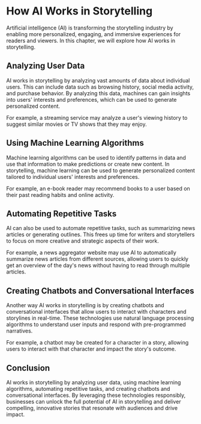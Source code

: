 How AI Works in Storytelling
=========================================================================

Artificial intelligence (AI) is transforming the storytelling industry by enabling more personalized, engaging, and immersive experiences for readers and viewers. In this chapter, we will explore how AI works in storytelling.

Analyzing User Data
-------------------

AI works in storytelling by analyzing vast amounts of data about individual users. This can include data such as browsing history, social media activity, and purchase behavior. By analyzing this data, machines can gain insights into users' interests and preferences, which can be used to generate personalized content.

For example, a streaming service may analyze a user's viewing history to suggest similar movies or TV shows that they may enjoy.

Using Machine Learning Algorithms
---------------------------------

Machine learning algorithms can be used to identify patterns in data and use that information to make predictions or create new content. In storytelling, machine learning can be used to generate personalized content tailored to individual users' interests and preferences.

For example, an e-book reader may recommend books to a user based on their past reading habits and online activity.

Automating Repetitive Tasks
---------------------------

AI can also be used to automate repetitive tasks, such as summarizing news articles or generating outlines. This frees up time for writers and storytellers to focus on more creative and strategic aspects of their work.

For example, a news aggregator website may use AI to automatically summarize news articles from different sources, allowing users to quickly get an overview of the day's news without having to read through multiple articles.

Creating Chatbots and Conversational Interfaces
-----------------------------------------------

Another way AI works in storytelling is by creating chatbots and conversational interfaces that allow users to interact with characters and storylines in real-time. These technologies use natural language processing algorithms to understand user inputs and respond with pre-programmed narratives.

For example, a chatbot may be created for a character in a story, allowing users to interact with that character and impact the story's outcome.

Conclusion
----------

AI works in storytelling by analyzing user data, using machine learning algorithms, automating repetitive tasks, and creating chatbots and conversational interfaces. By leveraging these technologies responsibly, businesses can unlock the full potential of AI in storytelling and deliver compelling, innovative stories that resonate with audiences and drive impact.
